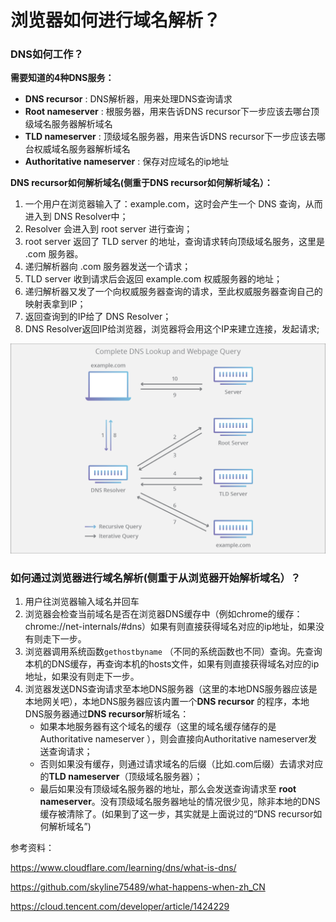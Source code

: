 # 浏览器如何进行域名解析？

### DNS如何工作？

**需要知道的4种DNS服务：**

* **DNS recursor** : DNS解析器，用来处理DNS查询请求
* **Root nameserver** : 根服务器，用来告诉DNS recursor下一步应该去哪台顶级域名服务器解析域名
* **TLD nameserver** : 顶级域名服务器，用来告诉DNS recursor下一步应该去哪台权威域名服务器解析域名
* **Authoritative nameserver** : 保存对应域名的ip地址

**DNS recursor如何解析域名(侧重于DNS recursor如何解析域名）：**

1. 一个用户在浏览器输入了：example.com，这时会产生一个 DNS 查询，从而进入到 DNS Resolver中；
2. Resolver 会进入到 root server 进行查询；
3. root server 返回了 TLD server 的地址，查询请求转向顶级域名服务，这里是 .com 服务器。
4. 递归解析器向 .com 服务器发送一个请求；
5. TLD server 收到请求后会返回 example.com 权威服务器的地址；
6. 递归解析器又发了一个向权威服务器查询的请求，至此权威服务器查询自己的映射表拿到IP；
7. 返回查询到的IP给了 DNS Resolver；
8. DNS Resolver返回IP给浏览器，浏览器将会用这个IP来建立连接，发起请求;

![DNS query diagram](./images/dns_lookup_diagram.png)

### **如何通过浏览器进行域名解析(侧重于从浏览器开始解析域名）？**

1. 用户往浏览器输入域名并回车
2. 浏览器会检查当前域名是否在浏览器DNS缓存中（例如chrome的缓存：chrome://net-internals/#dns）如果有则直接获得域名对应的ip地址，如果没有则走下一步。
3. 浏览器调用系统函数`gethostbyname` （不同的系统函数也不同）查询。先查询本机的DNS缓存，再查询本机的hosts文件，如果有则直接获得域名对应的ip地址，如果没有则走下一步。
4. 浏览器发送DNS查询请求至本地DNS服务器（这里的本地DNS服务器应该是本地网关吧），本地DNS服务器应该内置一个**DNS recursor** 的程序，本地DNS服务器通过**DNS recursor**解析域名：
   * 如果本地服务器有这个域名的缓存（这里的域名缓存储存的是Authoritative nameserver ），则会直接向Authoritative nameserver发送查询请求；
   * 否则如果没有缓存，则通过请求域名的后缀（比如.com后缀）去请求对应的**TLD nameserver**（顶级域名服务器）；
   * 最后如果没有顶级域名服务器的地址，那么会发送查询请求至 **root nameserver**。没有顶级域名服务器地址的情况很少见，除非本地的DNS缓存被清除了。(如果到了这一步，其实就是上面说过的“DNS recursor如何解析域名”)

参考资料：

<https://www.cloudflare.com/learning/dns/what-is-dns/>

<https://github.com/skyline75489/what-happens-when-zh_CN>

<https://cloud.tencent.com/developer/article/1424229>

